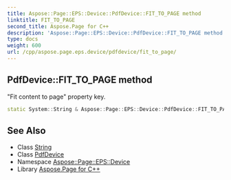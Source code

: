 ```yaml
---
title: Aspose::Page::EPS::Device::PdfDevice::FIT_TO_PAGE method
linktitle: FIT_TO_PAGE
second_title: Aspose.Page for C++
description: 'Aspose::Page::EPS::Device::PdfDevice::FIT_TO_PAGE method. "Fit content to page" property key in C++.'
type: docs
weight: 600
url: /cpp/aspose.page.eps.device/pdfdevice/fit_to_page/
---
```

## PdfDevice::FIT_TO_PAGE method


"Fit content to page" property key.

```cpp
static System::String & Aspose::Page::EPS::Device::PdfDevice::FIT_TO_PAGE()
```

## See Also

* Class [String](../../../system/string/)
* Class [PdfDevice](../)
* Namespace [Aspose::Page::EPS::Device](../../)
* Library [Aspose.Page for C++](../../../)
